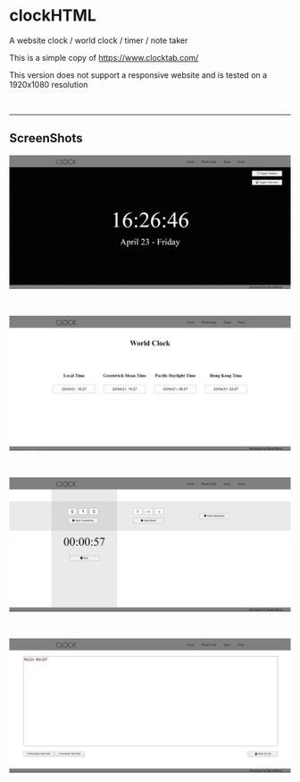 # clockHTML
A website clock / world clock / timer / note taker

This is a simple copy of https://www.clocktab.com/

This version does not support a responsive website and is tested on a 1920x1080 resolution

&nbsp;

-----
## ScreenShots

![ScreenShot](https://github.com/bentodaniel/clockHTML/blob/master/screenshots/1.PNG)

&nbsp;
&nbsp;


![ScreenShot](https://github.com/bentodaniel/clockHTML/blob/master/screenshots/2.PNG)


&nbsp;
&nbsp;


![ScreenShot](https://github.com/bentodaniel/clockHTML/blob/master/screenshots/3.PNG)


&nbsp;
&nbsp;


![ScreenShot](https://github.com/bentodaniel/clockHTML/blob/master/screenshots/4.PNG)


&nbsp;
